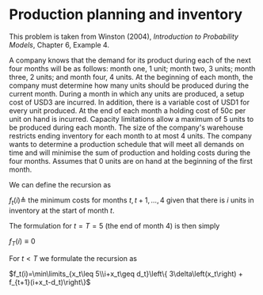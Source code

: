 # Production planning and inventory

This problem is taken from Winston (2004), _Introduction to Probability Models_,
Chapter 6, Example 4.

A company knows that the demand for its product during each of the next four 
months will be as follows: month one, 1 unit; month two, 3 units; month three, 
2 units; and month four, 4 units. At the beginning of each month, the company 
must determine how many units should be produced during the current month. 
During a month in which any units are produced, a setup cost of USD3 are incurred. 
In addition, there is a variable cost of USD1 for every unit produced. At the end 
of each month a holding cost of 50c per unit on hand is incurred. Capacity 
limitations allow a maximum of 5 units to be produced during each month. The 
size of the company's warehouse restricts ending inventory for each month to at 
most 4 units. The company wants to determine a production schedule that will 
meet all demands on time and will minimise the sum of production and holding 
costs during the four months. Assumes that 0 units are on hand at the beginning 
of the first month.

We can define the recursion as

$f_t(i)\triangleq$ the minimum costs for months $t,t+1,...,4$ given that
there is $i$ units in inventory at the start of month $t$.

The formulation for $t=T=5$ (the end of month 4) is then simply

$f_T(i)\equiv 0$

For $t < T$ we formulate the recursion as

$f_t(i)=\min\limits_{x_t\leq 5\\i+x_t\geq d_t}\left\{ 3\delta\left(x_t\right) + f_{t+1}(i+x_t-d_t)\right\}$
